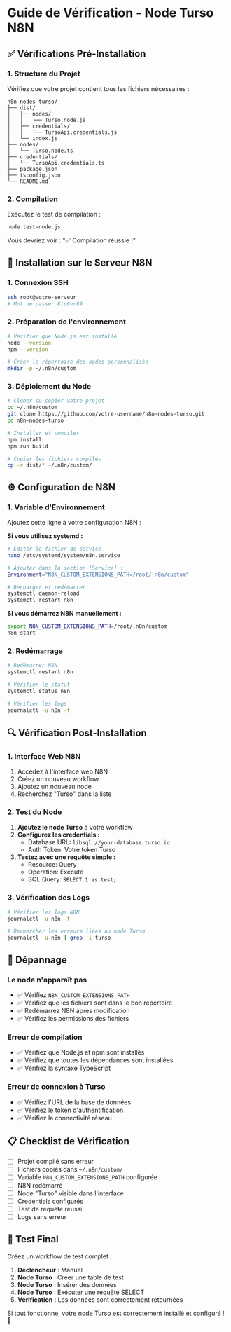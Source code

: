 # Guide de Vérification - Node Turso N8N

## ✅ Vérifications Pré-Installation

### 1. Structure du Projet
Vérifiez que votre projet contient tous les fichiers nécessaires :
```
n8n-nodes-turso/
├── dist/
│   ├── nodes/
│   │   └── Turso.node.js
│   ├── credentials/
│   │   └── TursoApi.credentials.js
│   └── index.js
├── nodes/
│   └── Turso.node.ts
├── credentials/
│   └── TursoApi.credentials.ts
├── package.json
├── tsconfig.json
└── README.md
```

### 2. Compilation
Exécutez le test de compilation :
```bash
node test-node.js
```
Vous devriez voir : "✅ Compilation réussie !"

## 🚀 Installation sur le Serveur N8N

### 1. Connexion SSH
```bash
ssh root@votre-serveur
# Mot de passe: 8tc6vr89
```

### 2. Préparation de l'environnement
```bash
# Vérifier que Node.js est installé
node --version
npm --version

# Créer le répertoire des nodes personnalisés
mkdir -p ~/.n8n/custom
```

### 3. Déploiement du Node
```bash
# Cloner ou copier votre projet
cd ~/.n8n/custom
git clone https://github.com/votre-username/n8n-nodes-turso.git
cd n8n-nodes-turso

# Installer et compiler
npm install
npm run build

# Copier les fichiers compilés
cp -r dist/* ~/.n8n/custom/
```

## ⚙️ Configuration de N8N

### 1. Variable d'Environnement
Ajoutez cette ligne à votre configuration N8N :

**Si vous utilisez systemd :**
```bash
# Éditer le fichier de service
nano /etc/systemd/system/n8n.service

# Ajouter dans la section [Service] :
Environment="N8N_CUSTOM_EXTENSIONS_PATH=/root/.n8n/custom"

# Recharger et redémarrer
systemctl daemon-reload
systemctl restart n8n
```

**Si vous démarrez N8N manuellement :**
```bash
export N8N_CUSTOM_EXTENSIONS_PATH=/root/.n8n/custom
n8n start
```

### 2. Redémarrage
```bash
# Redémarrer N8N
systemctl restart n8n

# Vérifier le statut
systemctl status n8n

# Vérifier les logs
journalctl -u n8n -f
```

## 🔍 Vérification Post-Installation

### 1. Interface Web N8N
1. Accédez à l'interface web N8N
2. Créez un nouveau workflow
3. Ajoutez un nouveau node
4. Recherchez "Turso" dans la liste

### 2. Test du Node
1. **Ajoutez le node Turso** à votre workflow
2. **Configurez les credentials :**
   - Database URL: `libsql://your-database.turso.io`
   - Auth Token: Votre token Turso
3. **Testez avec une requête simple :**
   - Resource: Query
   - Operation: Execute
   - SQL Query: `SELECT 1 as test;`

### 3. Vérification des Logs
```bash
# Vérifier les logs N8N
journalctl -u n8n -f

# Rechercher les erreurs liées au node Turso
journalctl -u n8n | grep -i turso
```

## 🐛 Dépannage

### Le node n'apparaît pas
- ✅ Vérifiez `N8N_CUSTOM_EXTENSIONS_PATH`
- ✅ Vérifiez que les fichiers sont dans le bon répertoire
- ✅ Redémarrez N8N après modification
- ✅ Vérifiez les permissions des fichiers

### Erreur de compilation
- ✅ Vérifiez que Node.js et npm sont installés
- ✅ Vérifiez que toutes les dépendances sont installées
- ✅ Vérifiez la syntaxe TypeScript

### Erreur de connexion à Turso
- ✅ Vérifiez l'URL de la base de données
- ✅ Vérifiez le token d'authentification
- ✅ Vérifiez la connectivité réseau

## 📋 Checklist de Vérification

- [ ] Projet compilé sans erreur
- [ ] Fichiers copiés dans `~/.n8n/custom/`
- [ ] Variable `N8N_CUSTOM_EXTENSIONS_PATH` configurée
- [ ] N8N redémarré
- [ ] Node "Turso" visible dans l'interface
- [ ] Credentials configurés
- [ ] Test de requête réussi
- [ ] Logs sans erreur

## 🎯 Test Final

Créez un workflow de test complet :
1. **Déclencheur** : Manuel
2. **Node Turso** : Créer une table de test
3. **Node Turso** : Insérer des données
4. **Node Turso** : Exécuter une requête SELECT
5. **Vérification** : Les données sont correctement retournées

Si tout fonctionne, votre node Turso est correctement installé et configuré ! 🎉
